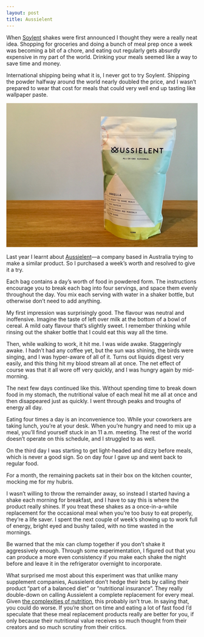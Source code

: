 ```yaml
---
layout: post
title: Aussielent
---
```


When [Soylent][1] shakes were first announced I thought they were a really neat idea. Shopping for groceries and doing a bunch of meal prep once a week was becoming a bit of a chore, and eating out regularly gets absurdly expensive in my part of the world. Drinking your meals seemed like a way to save time and money.

International shipping being what it is, I never got to try Soylent. Shipping the powder halfway around the world nearly doubled the price, and I wasn’t prepared to wear that cost for meals that could very well end up tasting like wallpaper paste.

<img src="/images/2019-04-30-aussielent.jpg" srcset="/images/2019-04-30-aussielent@2x.jpg 2x" alt="Aussielent packaging." title="Aussielent packaging."/>

Last year I learnt about [Aussielent][2]&mdash;a company based in Australia trying to make a similar product. So I purchased a week’s worth and resolved to give it a try.

Each bag contains a day’s worth of food in powdered form. The instructions encourage you to break each bag into four servings, and space them evenly throughout the day. You mix each serving with water in a shaker bottle, but otherwise don’t need to add anything.

My first impression was surprisingly good. The flavour was neutral and inoffensive. Imagine the taste of left over milk at the bottom of a bowl of cereal. A mild oaty flavour that’s slightly sweet. I remember thinking while rinsing out the shaker bottle that I could eat this way all the time.

Then, while walking to work, it hit me. I was wide awake. Staggeringly awake. I hadn’t had any coffee yet, but the sun was shining, the birds were singing, and I was hyper-aware of all of it. Turns out liquids digest very easily, and this thing hit my blood stream all at once. The net effect of course was that it all wore off very quickly, and I was hungry again by mid-morning.

The next few days continued like this. Without spending time to break down food in my stomach, the nutritional value of each meal hit me all at once and then disappeared just as quickly. I went through peaks and troughs of energy all day.

Eating four times a day is an inconvenience too. While your coworkers are taking lunch, you’re at your desk. When you’re hungry and need to mix up a meal, you’ll find yourself stuck in an 11 a.m. meeting. The rest of the world doesn’t operate on this schedule, and I struggled to as well.

On the third day I was starting to get light-headed and dizzy before meals, which is never a good sign. So on day four I gave up and went back to regular food.

For a month, the remaining packets sat in their box on the kitchen counter, mocking me for my hubris.

I wasn’t willing to throw the remainder away, so instead I started having a shake each morning for breakfast, and I have to say this is where the product really shines. If you treat these shakes as a once-in-a-while replacement for the occasional meal when you’re too busy to eat properly, they’re a life saver. I spent the next couple of week’s showing up to work full of energy, bright eyed and bushy tailed, with no time wasted in the mornings.

Be warned that the mix can clump together if you don’t shake it aggressively enough. Through some experimentation, I figured out that you can produce a more even consistency if you make each shake the night before and leave it in the refrigerator overnight to incorporate.

What surprised me most about this experiment was that unlike many supplement companies, Aussielent don’t hedge their bets by calling their product “part of a balanced diet” or “nutritional insurance“. They really double-down on calling Aussielent a complete replacement for every meal. Given [the complexities of nutrition][3], this probably isn’t true. In saying that, you could do worse. If you’re short on time and eating a lot of fast food I’d speculate that these meal replacement products really are better for you, if only because their nutritional value receives so much thought from their creators and so much scrutiny from their critics.

[1]: https://soylent.com
[2]: https://aussielent.com.au
[3]: https://www.vox.com/2016/1/14/10760622/nutrition-science-complicated